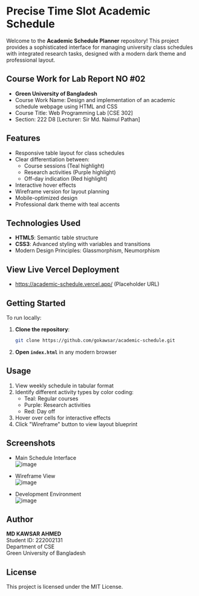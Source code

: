 # Precise Time Slot Academic Schedule
Welcome to the **Academic Schedule Planner** repository! This project provides a sophisticated interface for managing university class schedules with integrated research tasks, designed with a modern dark theme and professional layout.

## Course Work for Lab Report NO #02
- **Green University of Bangladesh**  
- Course Work Name: Design and implementation of an academic schedule webpage using HTML and CSS  
- Course Title: Web Programming Lab [CSE 302]  
- Section: 222 D8 [Lecturer: Sir Md. Naimul Pathan]  

## Features
- Responsive table layout for class schedules
- Clear differentiation between:
  - Course sessions (Teal highlight)
  - Research activities (Purple highlight)
  - Off-day indication (Red highlight)
- Interactive hover effects
- Wireframe version for layout planning
- Mobile-optimized design
- Professional dark theme with teal accents

## Technologies Used
- **HTML5**: Semantic table structure
- **CSS3**: Advanced styling with variables and transitions
- Modern Design Principles: Glassmorphism, Neumorphism

## View Live Vercel Deployment
- https://academic-schedule.vercel.app/ (Placeholder URL)

## Getting Started
To run locally:
1. **Clone the repository**:
    ```bash
    git clone https://github.com/gokawsar/academic-schedule.git
    ```
2. **Open `index.html`** in any modern browser

## Usage
1. View weekly schedule in tabular format
2. Identify different activity types by color coding:
   - Teal: Regular courses
   - Purple: Research activities
   - Red: Day off
3. Hover over cells for interactive effects
4. Click "Wireframe" button to view layout blueprint

## Screenshots
- Main Schedule Interface  
![image](https://github.com/user-attachments/assets/e34d4f66-6b0e-4899-896c-0af909409537)

- Wireframe View  
![image](https://github.com/user-attachments/assets/c0d212fa-8564-4b79-abbb-170684453f72)

- Development Environment  
![image](https://github.com/user-attachments/assets/883a7f5d-03cc-4a53-8348-f34d495997b0)

## Author
**MD KAWSAR AHMED**  
Student ID: 222002131  
Department of CSE  
Green University of Bangladesh

## License
This project is licensed under the MIT License.
